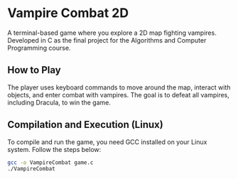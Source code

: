 # Vampire Combat 2D

A terminal-based game where you explore a 2D map fighting vampires. Developed in C as the final project for the Algorithms and Computer Programming course.

## How to Play

The player uses keyboard commands to move around the map, interact with objects, and enter combat with vampires. The goal is to defeat all vampires, including Dracula, to win the game.

## Compilation and Execution (Linux)

To compile and run the game, you need GCC installed on your Linux system. Follow the steps below:

```bash
gcc -o VampireCombat game.c
./VampireCombat
